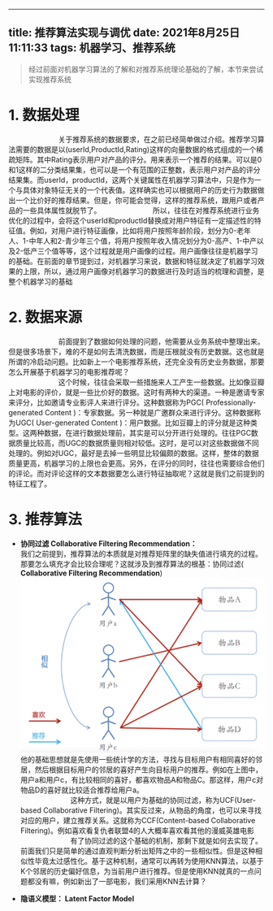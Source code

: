---
title: 推荐算法实现与调优
date: 2021年8月25日11:11:33
tags: 机器学习、推荐系统
------

>经过前面对机器学习算法的了解和对推荐系统理论基础的了解，本节来尝试实现推荐系统
<!--more-->

# 1. 数据处理
&emsp;&emsp;&emsp;&emsp;&emsp;&emsp;&emsp;关于推荐系统的数据要求，在之前已经简单做过介绍。推荐学习算法需要的数据是以(userId,ProductId,Rating)这样的向量数据的格式组成的一个稀疏矩阵。其中Rating表示用户对产品的评分。用来表示一个推荐的结果。可以是0和1这样的二分类结果集，也可以是一个有范围的正整数，表示用户对产品的评分结果集。而userId，productId，这两个关键属性在机器学习算法中，只是作为一个与具体对象特征无关的一个代表值。这样确实也可以根据用户的历史行为数据做出一个比价好的推荐结果。但是，你可能会觉得，这样的推荐系统，跟用户或者产品的一些具体属性就脱节了。
&emsp;&emsp;&emsp;&emsp;&emsp;&emsp;&emsp;所以，往往在对推荐系统进行业务优化的过程中，会将这个userId和productId替换成对用户特征有一定描述性的特征值。例如，对用户进行特征画像，比如将用户按照年龄阶段，划分为0-老年人、1-中年人和2-青少年三个值，将用户按照年收入情况划分为0-高产、1-中产以及2-低产三个值等等，这个过程就是用户画像的过程。用户画像往往是机器学习的基础。在前面的章节提到过，对机器学习来说，数据和特征就决定了机器学习效果的上限，所以，通过用户画像对机器学习的数据进行及时适当的梳理和调整，是整个机器学习的基础

# 2. 数据来源
&emsp;&emsp;&emsp;&emsp;&emsp;&emsp;&emsp;前面提到了数据如何处理的问题，他需要从业务系统中整理出来。 但是很多场景下，难的不是如何去清洗数据，而是压根就没有历史数据。这也就是所谓的冷启动问题。比如新上一个电影推荐系统，还完全没有历史业务数据，那要怎么开展基于机器学习的电影推荐呢？  
&emsp;&emsp;&emsp;&emsp;&emsp;&emsp;&emsp;这个时候，往往会采取一些措施来人工产生一些数据。比如像豆瓣上对电影的评价，就是一些比价好的数据。这时有两种大的渠道。一种是邀请专家来评分，比如邀请专业影评人来进行评分。这种数据称为PGC( Professionally-generated Content )：专家数据。另一种就是广邀群众来进行评分。这种数据称为UGC( User-generated Content )：用户数据。比如豆瓣上的评分就是这种类型。这两种数据，在进行数据处理前，其实是可以分开进行处理的。往往PGC数据质量比较高，而UGC的数据质量则相对较低。这时，是可以对这些数据做不同处理的。例如对UGC，最好是去掉一些明显比较偏颇的数据。这样，整体的数据质量更高，机器学习的上限也会更高。另外，在评分的同时，往往也需要综合他们的评论。而对评论这样的文本数据要怎么进行特征抽取呢？这就是我们之前提到的特征工程了。

# 3. 推荐算法
- **协同过滤 Collaborative Filtering Recommendation：**  
我们之前提到，推荐算法的本质就是对推荐矩阵里的缺失值进行填充的过程。那要怎么填充才会比较合理呢？这就涉及到推荐算法的根基：协同过滤( **Collaborative Filtering Recommendation**)
  ![协同过滤](https://raw.githubusercontent.com/aj-web/picturebed/master/%E5%8D%8F%E5%90%8C%E8%BF%87%E6%BB%A4.png)
他的基础思想就是先使用一些统计学的方法，寻找与目标用户有相同喜好的邻居，然后根据目标用户的邻居的喜好产生向目标用户的推荐。例如在上图中，用户a和用户c，有比较相同的喜好，都喜欢物品A和物品C。那这样，用户c对物品D的喜好就比较适合推荐给用户a。  
  &emsp;&emsp;&emsp;&emsp;&emsp;&emsp;&emsp;这种方式，就是以用户为基础的协同过滤，称为UCF(User-based  Collaborative Filtering)。其实反过来，从物品的角度，也可以来寻找对应的用户，建立推荐关系。这就称为CCF(Content-based Collaborative Filtering)。例如喜欢看复仇者联盟4的人大概率喜欢看其他的漫威英雄电影  
  &emsp;&emsp;&emsp;&emsp;&emsp;&emsp;&emsp;有了协同过滤的这个基础的机制，那剩下就是如何去实现了。前面我们只是简单的通过直观判断分析出矩阵之中的一些相似性。但是这种相似性毕竟太过感性化。基于这种机制，通常可以再转为使用KNN算法，以基于K个邻居的历史偏好信息，为当前用户进行推荐。但是使用KNN就真的一点问题都没有嘛，例如新出了一部电影，我们采用KNN去计算？
  

- **隐语义模型： Latent Factor Model**

